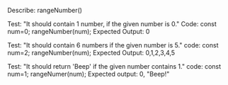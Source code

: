 Describe: rangeNumber()

Test: "It should contain 1 number, if the given number is 0."
Code:
const num=0;
rangeNumber(num);
Expected Output: 0

Test: "It should contain 6 numbers if the given number is 5."
code:
const num=2;
rangeNumber(num);
Expected Output: 0,1,2,3,4,5

Test: "It should return 'Beep' if the given number contains 1."
code:
const num=1;
rangeNumer(num);
Expected output: 0, "Beep!"